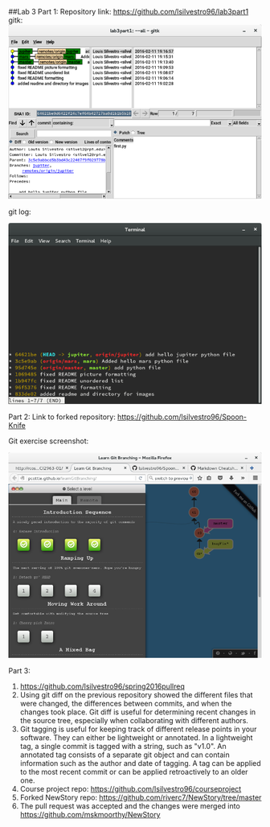##Lab 3
Part 1:
Repository link: https://github.com/lsilvestro96/lab3part1
gitk: ![gitk](images/gitk.png) 

git log: 

![git_log](images/git-log.png)

Part 2:
Link to forked repository: https://github.com/lsilvestro96/Spoon-Knife

Git exercise screenshot:

![git_branch](images/git_branch.png)

Part 3:
1. https://github.com/lsilvestro96/spring2016pullreq 
2. Using git diff on the previous repository showed the different files that were
   changed, the differences between commits, and when the changes took place. Git diff
   is useful for determining recent changes in the source tree, especially when collaborating
   with different authors. 
3. Git tagging is useful for keeping track of different release points in your software. They can either be lightweight
   or annotated. In a lightweight tag, a single commit is tagged with a string, such as "v1.0". An annotated tag consists
   of a separate git object and can contain information such as the author and date of tagging. A tag can be applied to the
   most recent commit or can be applied retroactively to an older one.
4. Course project repo: https://github.com/lsilvestro96/courseproject
5. Forked NewStory repo: https://github.com/riverc7/NewStory/tree/master
6. The pull request was accepted and the changes were merged into https://github.com/mskmoorthy/NewStory
